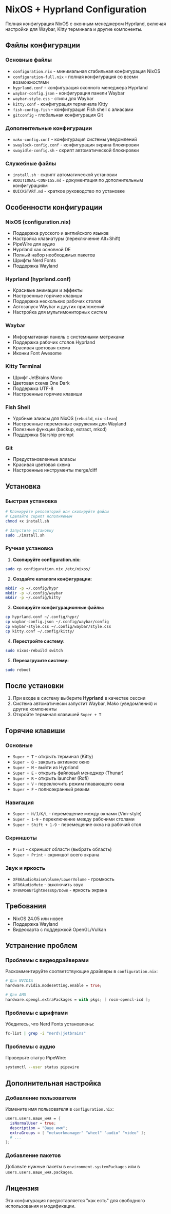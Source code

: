 # NixOS + Hyprland Configuration

Полная конфигурация NixOS с оконным менеджером Hyprland, включая настройки для Waybar, Kitty терминала и другие компоненты.

## Файлы конфигурации

### Основные файлы
- `configuration.nix` - минимальная стабильная конфигурация NixOS
- `configuration-full.nix` - полная конфигурация со всеми возможностями
- `hyprland.conf` - конфигурация оконного менеджера Hyprland
- `waybar-config.json` - конфигурация панели Waybar
- `waybar-style.css` - стили для Waybar
- `kitty.conf` - конфигурация терминала Kitty
- `fish-config.fish` - конфигурация Fish shell с алиасами
- `gitconfig` - глобальная конфигурация Git

### Дополнительные конфигурации
- `mako-config.conf` - конфигурация системы уведомлений
- `swaylock-config.conf` - конфигурация экрана блокировки
- `swayidle-config.sh` - скрипт автоматической блокировки

### Служебные файлы
- `install.sh` - скрипт автоматической установки
- `ADDITIONAL-CONFIGS.md` - документация по дополнительным конфигурациям
- `QUICKSTART.md` - краткое руководство по установке

## Особенности конфигурации

### NixOS (configuration.nix)
- Поддержка русского и английского языков
- Настройка клавиатуры (переключение Alt+Shift)
- PipeWire для аудио
- Hyprland как основной DE
- Полный набор необходимых пакетов
- Шрифты Nerd Fonts
- Поддержка Wayland

### Hyprland (hyprland.conf)
- Красивые анимации и эффекты
- Настроенные горячие клавиши
- Поддержка нескольких рабочих столов
- Автозапуск Waybar и других приложений
- Настройка для мультимониторных систем

### Waybar
- Информативная панель с системными метриками
- Поддержка рабочих столов Hyprland
- Красивая цветовая схема
- Иконки Font Awesome

### Kitty Terminal
- Шрифт JetBrains Mono
- Цветовая схема One Dark
- Поддержка UTF-8
- Настроенные горячие клавиши

### Fish Shell
- Удобные алиасы для NixOS (`rebuild`, `nix-clean`)
- Настроенные переменные окружения для Wayland
- Полезные функции (backup, extract, mkcd)
- Поддержка Starship prompt

### Git
- Предустановленные алиасы
- Красивая цветовая схема
- Настроенные инструменты merge/diff

## Установка

### Быстрая установка
```bash
# Клонируйте репозиторий или скопируйте файлы
# Сделайте скрипт исполняемым
chmod +x install.sh

# Запустите установку
sudo ./install.sh
```

### Ручная установка

1. **Скопируйте configuration.nix:**
```bash
sudo cp configuration.nix /etc/nixos/
```

2. **Создайте каталоги конфигурации:**
```bash
mkdir -p ~/.config/hypr
mkdir -p ~/.config/waybar
mkdir -p ~/.config/kitty
```

3. **Скопируйте конфигурационные файлы:**
```bash
cp hyprland.conf ~/.config/hypr/
cp waybar-config.json ~/.config/waybar/config
cp waybar-style.css ~/.config/waybar/style.css
cp kitty.conf ~/.config/kitty/
```

4. **Перестройте систему:**
```bash
sudo nixos-rebuild switch
```

5. **Перезагрузите систему:**
```bash
sudo reboot
```

## После установки

1. При входе в систему выберите **Hyprland** в качестве сессии
2. Система автоматически запустит Waybar, Mako (уведомления) и другие компоненты
3. Откройте терминал клавишей `Super + T`

## Горячие клавиши

### Основные
- `Super + T` - открыть терминал (Kitty)
- `Super + Q` - закрыть активное окно
- `Super + M` - выйти из Hyprland
- `Super + E` - открыть файловый менеджер (Thunar)
- `Super + R` - открыть launcher (Rofi)
- `Super + V` - переключить режим плавающего окна
- `Super + F` - полноэкранный режим

### Навигация
- `Super + H/J/K/L` - перемещение между окнами (Vim-style)
- `Super + 1-9` - переключение между рабочими столами
- `Super + Shift + 1-9` - перемещение окна на рабочий стол

### Скриншоты
- `Print` - скриншот области (выбрать область)
- `Super + Print` - скриншот всего экрана

### Звук и яркость
- `XF86AudioRaiseVolume/LowerVolume` - громкость
- `XF86AudioMute` - выключить звук
- `XF86MonBrightnessUp/Down` - яркость экрана

## Требования

- NixOS 24.05 или новее
- Поддержка Wayland
- Видеокарта с поддержкой OpenGL/Vulkan

## Устранение проблем

### Проблемы с видеодрайверами
Раскомментируйте соответствующие драйверы в `configuration.nix`:
```nix
# Для NVIDIA
hardware.nvidia.modesetting.enable = true;

# Для AMD
hardware.opengl.extraPackages = with pkgs; [ rocm-opencl-icd ];
```

### Проблемы с шрифтами
Убедитесь, что Nerd Fonts установлены:
```bash
fc-list | grep -i "nerd\|jetbrains"
```

### Проблемы с аудио
Проверьте статус PipeWire:
```bash
systemctl --user status pipewire
```

## Дополнительная настройка

### Добавление пользователя
Измените имя пользователя в `configuration.nix`:
```nix
users.users.ваше_имя = {
  isNormalUser = true;
  description = "Ваше имя";
  extraGroups = [ "networkmanager" "wheel" "audio" "video" ];
  # ...
};
```

### Добавление пакетов
Добавьте нужные пакеты в `environment.systemPackages` или в `users.users.ваше_имя.packages`.

## Лицензия

Эта конфигурация предоставляется "как есть" для свободного использования и модификации.
